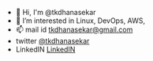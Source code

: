 - 👋 Hi, I'm @tkdhanasekar
- 🔭 I’m interested in Linux, DevOps, AWS, 
- 📫 mail id tkdhanasekar@gmail.com 
- twitter [@tkdhanasekar](https://twitter.com/tkdhanasekar)
- LinkedIN [LinkedIN](https://www.linkedin.com/in/tkdhanasekar/)
